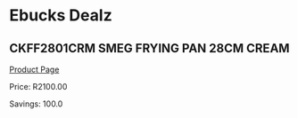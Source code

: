 
# Ebucks Dealz
## CKFF2801CRM SMEG FRYING PAN 28CM CREAM
[Product Page](https://www.ebucks.com/web/shop/productSelected.do?prodId=1170695305&catId=704983235)

Price: R2100.00

Savings: 100.0


	
